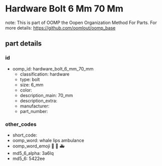 # Hardware Bolt 6 Mm 70 Mm  

note: This is part of OOMP the Oopen Organization Method For Parts. For more details: https://github.com/oomlout/oomp_base

##  part details





### id
* oomp_id: hardware_bolt_6_mm_70_mm
  * classification: hardware
  * type: bolt
  * size: 6_mm
  * color: 
  * description_main: 70_mm
  * description_extra: 
  * manufacturer: 
  * part_number: 

### other_codes
* short_code: 
* oomp_word: whale lips ambulance
* oomp_word_emoji :whale: :lips: :ambulance:
* md5_6_alpha: 3a6lq
* md5_6: 5422ee
